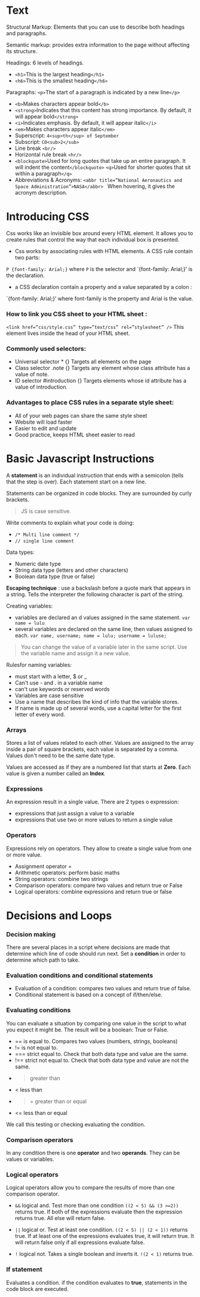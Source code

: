 # Text

Structural Markup: Elements that you can use to describe both headings and paragraphs.

Semantic markup: provides extra information to the page without affecting its structure.

Headings: 6 levels of headings.
- `<h1>`This is the largest heading`</h1>`
- `<h6>`This is the smallest heading`</h6>`

Paragraphs: `<p>`The start of a paragraph is indicated by a new line`</p>`


- `<b>`Makes characters appear bold`</b>`
- `<strong>`Indicates that this content has strong importance. By default, it will appear bold`</strong>`
- `<i>`Indicates emphasis. By default, it will appear italic`</i>`
- `<em>`Makes characters appear italic`</em>`
- Superscript: `4<sup>th</sup> of September`
- Subscript: `CO<sub>2</sub>`
- Line break `<br/>`
- Horizontal rule break `<hr/>`
- `<blockquote>`Used for long quotes that take up an entire paragraph. It will indent the content`</blockquote>`
`<q>`Used for shorter quotes that sit within a paragraph`</q>`
- Abbreviations & Acronyms: `<abbr title=”National Aeronautics and Space Administration”>NASA</abbr> ` When hovering, it gives the acronym description.

# Introducing CSS

Css works like an invisible box around every HTML element. It allows you to create rules that control the way that each individual box is presented.

- Css works by associating rules with HTML elements. A CSS rule contain two parts:

`P {font-family: Arial;}` where `P` is the selector and `{font-family: Arial;}’ is the declaration.

- a CSS declaration contain a property and a value separated by a colon :

`{font-family: Arial;}’ where font-family is the property and Arial is the value.

### How to link you CSS sheet to your HTML sheet :

`<link href=”css/style.css” type=”text/css” rel=”stylesheet” />` This element lives inside the head of your HTML sheet.

### Commonly used selectors:

- Universal selector * {} Targets all elements on the page
- Class selector .note {} Targets any element whose class attribute has a value of note.
- ID selector #introduction {} Targets elements whose id attribute has a value of introduction.

### Advantages to place CSS rules in a separate style sheet:

- All of your web pages can share the same style sheet
- Website will load faster
- Easier to edit and update
- Good practice, keeps HTML sheet easier to read


# Basic Javascript Instructions

A **statement** is an individual instruction that ends with a semicolon (tells that the step is over). Each statement start on a new line.

Statements can be organized in code blocks. They are surrounded by curly brackets.

> JS is case sensitive.

Write comments to explain what your code is doing:

- `/* Multi line comment */`
- `// single line comment`

Data types:

- Numeric date type
- String data type (letters and other characters)
- Boolean data type (true or false)

**Escaping technique** : use a backslash before a quote mark that appears in a string. Tells the interpreter the following character is part of the string.

Creating variables:
- variables are declared an d values assigned in the same statement. 
`var name = lulu`
- several variables are declared on the same line, then values assigned to each.
`var name, username;
name = lulu;
username = luluse;`

> You can change the value of a variable later in the same script. Use the variable name and assign it a new value.

Rulesfor naming variables: 
- must start with a letter, $ or _
- Can't use - and . in a variable name
- can't use keywords or reserved words
- Variables are case sensitive
- Use a name that describes the kind of info that the variable stores.
- If name is made up of several words, use a capital letter for the first letter of every word. 

### Arrays

Stores a list of values related to each other. Values are assigned to the array inside a pair of square brackets, each value is separated by a comma. Values don't need to be the same date type.

Values are accessed as if they are a numbered list that starts at **Zero**. Each value is given a number called an **Index**. 

### Expressions

An expression result in a single value. There are 2 types o expression:
- expressions that just assign a value to a variable
- expressions that use two or more values to return a single value

### Operators

Expressions rely on operators. They allow to create a single value from one or more value.
- Assignment operator =
- Arithmetic operators: perform basic maths
- String operators: combine two strings
- Comparison operators: compare two values and return true or False
- Logical operators: combine expressions and return true or false 

# Decisions and Loops

### Decision making

There are several places in a script where decisions are made that determine which line of code should run next. Set a **condition** in order to determine which path to take.

### Evaluation conditions and conditional statements

- Evaluation of a condition: compares two values and return true of false.
- Conditional statement is based on a concept of if/then/else.

### Evaluating conditions
You can evaluate a situation by comparing one value in the script to what you expect it might be. The result will be a boolean: True or False.

- == is equal to. Compares two values (numbers, strings, booleans)
- != is not equal to.
- === strict equal to. Check that both data type and value are the same.
- !== strict not equal to. Check that both data type and value are not the same.
- > greater than
- < less than
- >= greater than or equal
- <= less than or equal

We call this testing or checking evaluating the condition.

### Comparison operators

In any condition there is one **operator** and two **operands**. They can be values or variables.

### Logical operators

Logical operators allow you to compare the results of more than one comparison operator.

- `&&` logical and. Test more than one condition `((2 < 5) && (3 >=2))` returns true. If both of the expressions evaluate then the expression returns true. All else will return false.

- `||` logical or. Test at least one condition. `((2 < 5) || (2 < 1))` returns true. If at least one of the expressions evaluates true, it will return true. It will return false only if all expressions evaluate false.

- `!` logical not. Takes a single boolean and inverts it. `!(2 < 1)` returns true.

### If statement

Evaluates a condition. if the condition evaluates to **true**, statements in the code block are executed.

